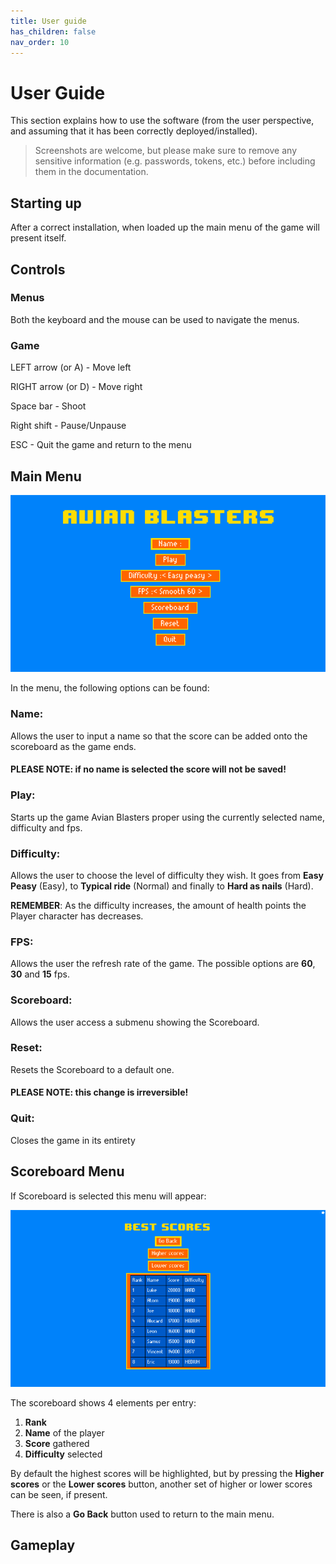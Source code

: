 ```yaml
---
title: User guide
has_children: false
nav_order: 10
---
```


# User Guide

This section explains how to use the software (from the user perspective, and assuming that it has been correctly deployed/installed).

> Screenshots are welcome, but please make sure to remove any sensitive information (e.g. passwords, tokens, etc.) before including them in the documentation.

## Starting up

After a correct installation, when loaded up the main menu of the game will present itself.

## Controls

### Menus
Both the keyboard and the mouse can be used to navigate the menus.

### Game
LEFT arrow (or A) - Move left

RIGHT arrow (or D) - Move right

Space bar - Shoot

Right shift - Pause/Unpause

ESC - Quit the game and return to the menu

## Main Menu

![Main menu](../../pictures/main_menu.png)

In the menu, the following options can be found:
 
### Name:
Allows the user to input a name so that the score can be added onto the scoreboard as the game ends.
#### PLEASE NOTE: if no name is selected the score will not be saved!
### Play:
Starts up the game Avian Blasters proper using the currently selected name, difficulty and fps.
### Difficulty:
Allows the user to choose the level of difficulty they wish. It goes from **Easy Peasy** (Easy), to  **Typical ride** (Normal) and finally to **Hard as nails** (Hard).

**REMEMBER**: As the difficulty increases, the amount of health points the Player character has decreases.
### FPS:
Allows the user the refresh rate of the game. The possible options are **60**, **30** and **15** fps.
### Scoreboard:
Allows the user access a submenu showing the Scoreboard.
### Reset:
Resets the Scoreboard to a default one.
#### PLEASE NOTE: this change is irreversible!
### Quit:
Closes the game in its entirety

## Scoreboard Menu
If Scoreboard is selected this menu will appear:

![Scoreboard menu](../../pictures/scoreboard.png)

The scoreboard shows 4 elements per entry:
1. **Rank**
2. **Name** of the player
3. **Score** gathered
4. **Difficulty** selected

By default the highest scores will be highlighted, but by pressing the **Higher scores** or the **Lower scores** button, another set of higher or lower scores can be seen, if present.

There is also a **Go Back** button used to return to the main menu.

## Gameplay

